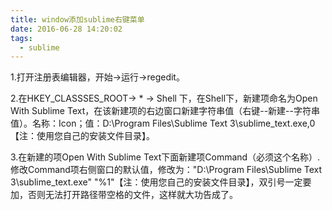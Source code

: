 ```yaml
---
title: window添加sublime右键菜单
date: 2016-06-28 14:20:02
tags: 
  - sublime
---
```




1.打开注册表编辑器，开始->运行->regedit。

2.在HKEY_CLASSSES_ROOT→ * → Shell 下，在Shell下，新建项命名为Open With Sublime Text，在该新建项的右边窗口新建字符串值（右键--新建--字符串值）。名称：Icon；值：D:\Program Files\Sublime Text 3\sublime_text.exe,0 【注：使用您自己的安装文件目录】。

3.在新建的项Open With Sublime Text下面新建项Command（必须这个名称）.修改Command项右侧窗口的默认值，修改为："D:\Program Files\Sublime Text 3\sublime_text.exe" "%1"【注：使用您自己的安装文件目录】，双引号一定要加，否则无法打开路径带空格的文件，这样就大功告成了。